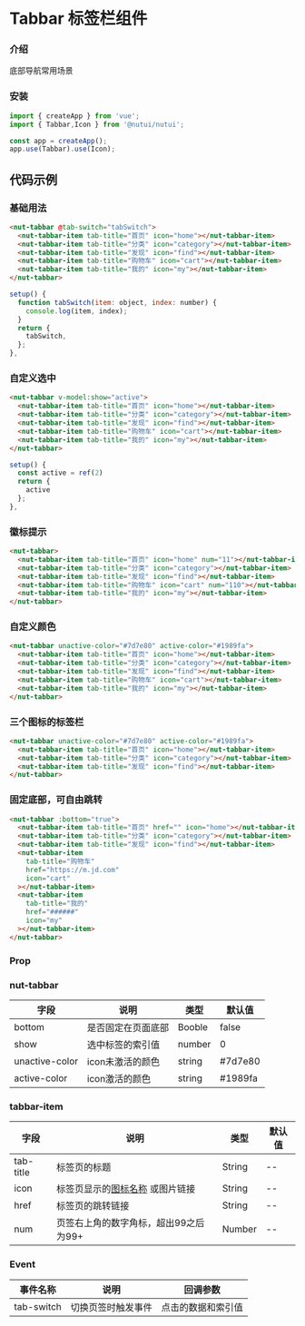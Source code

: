 # Tabbar 标签栏组件

### 介绍

底部导航常用场景
### 安装

``` javascript
import { createApp } from 'vue';
import { Tabbar,Icon } from '@nutui/nutui';

const app = createApp();
app.use(Tabbar).use(Icon);

```

## 代码示例

### 基础用法

``` html
<nut-tabbar @tab-switch="tabSwitch">
  <nut-tabbar-item tab-title="首页" icon="home"></nut-tabbar-item>
  <nut-tabbar-item tab-title="分类" icon="category"></nut-tabbar-item>
  <nut-tabbar-item tab-title="发现" icon="find"></nut-tabbar-item>
  <nut-tabbar-item tab-title="购物车" icon="cart"></nut-tabbar-item>
  <nut-tabbar-item tab-title="我的" icon="my"></nut-tabbar-item>
</nut-tabbar>
```

``` javascript
setup() {
  function tabSwitch(item: object, index: number) {
    console.log(item, index);
  }
  return {
    tabSwitch,
  };
},
```

### 自定义选中

``` html
<nut-tabbar v-model:show="active">
  <nut-tabbar-item tab-title="首页" icon="home"></nut-tabbar-item>
  <nut-tabbar-item tab-title="分类" icon="category"></nut-tabbar-item>
  <nut-tabbar-item tab-title="发现" icon="find"></nut-tabbar-item>
  <nut-tabbar-item tab-title="购物车" icon="cart"></nut-tabbar-item>
  <nut-tabbar-item tab-title="我的" icon="my"></nut-tabbar-item>
</nut-tabbar>
```
``` javascript
setup() {
  const active = ref(2)
  return {
    active
  };
},
```
### 徽标提示

``` html
<nut-tabbar>
  <nut-tabbar-item tab-title="首页" icon="home" num="11"></nut-tabbar-item>
  <nut-tabbar-item tab-title="分类" icon="category"></nut-tabbar-item>
  <nut-tabbar-item tab-title="发现" icon="find"></nut-tabbar-item>
  <nut-tabbar-item tab-title="购物车" icon="cart" num="110"></nut-tabbar-item>
  <nut-tabbar-item tab-title="我的" icon="my"></nut-tabbar-item>
</nut-tabbar>
```
### 自定义颜色

``` html
<nut-tabbar unactive-color="#7d7e80" active-color="#1989fa">
  <nut-tabbar-item tab-title="首页" icon="home"></nut-tabbar-item>
  <nut-tabbar-item tab-title="分类" icon="category"></nut-tabbar-item>
  <nut-tabbar-item tab-title="发现" icon="find"></nut-tabbar-item>
  <nut-tabbar-item tab-title="购物车" icon="cart"></nut-tabbar-item>
  <nut-tabbar-item tab-title="我的" icon="my"></nut-tabbar-item>
</nut-tabbar>
```
### 三个图标的标签栏

``` html
<nut-tabbar unactive-color="#7d7e80" active-color="#1989fa">
  <nut-tabbar-item tab-title="首页" icon="home"></nut-tabbar-item>
  <nut-tabbar-item tab-title="分类" icon="category"></nut-tabbar-item>
  <nut-tabbar-item tab-title="发现" icon="find"></nut-tabbar-item>
</nut-tabbar>
```
### 固定底部，可自由跳转

``` html
<nut-tabbar :bottom="true">
  <nut-tabbar-item tab-title="首页" href="" icon="home"></nut-tabbar-item>
  <nut-tabbar-item tab-title="分类" icon="category"></nut-tabbar-item>
  <nut-tabbar-item tab-title="发现" icon="find"></nut-tabbar-item>
  <nut-tabbar-item
    tab-title="购物车"
    href="https://m.jd.com"
    icon="cart"
  ></nut-tabbar-item>
  <nut-tabbar-item
    tab-title="我的"
    href="######"
    icon="my"
  ></nut-tabbar-item>
</nut-tabbar>
```
### Prop

### nut-tabbar

| 字段           | 说明               | 类型   | 默认值  |
|----------------|--------------------|--------|---------|
| bottom         | 是否固定在页面底部 | Booble | false   |
| show           | 选中标签的索引值   | number | 0       |
| unactive-color | icon未激活的颜色   | string | #7d7e80 |
| active-color   | icon激活的颜色     | string | #1989fa |

### tabbar-item

| 字段      | 说明                                  | 类型   | 默认值 |
|-----------|---------------------------------------|--------|--------|
| tab-title | 标签页的标题                          | String | --     |
| icon      | 标签页显示的[图标名称](#/icon) 或图片链接                       | String | --     |
| href      | 标签页的跳转链接                      | String | --     |
| num       | 页签右上角的数字角标，超出99之后为99+ | Number | --     |


### Event

| 事件名称  | 说明               | 回调参数           |
|-----------|--------------------|--------------------|
| tab-switch | 切换页签时触发事件 | 点击的数据和索引值 |



